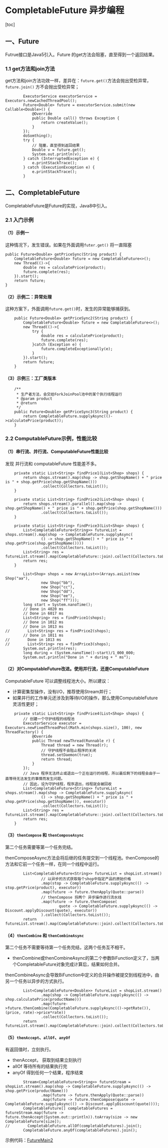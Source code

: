 # CompletableFuture 异步编程

[toc]

## 一、Future

Futrue接口是Java5引入。Future 的get方法会阻塞，直至得到一个返回结果。

### 1.1 get方法和join方法

get方法和join方法功效一样，差异在：`future.get()`方法会抛出受检异常，`future.join()` 方不会抛出受检异常；

```
        ExecutorService executorService = Executors.newCachedThreadPool();
        Future<Double> future = executorService.submit(new Callable<Double>() {
            @Override
            public Double call() throws Exception {
                return createValue();
            }
        });
        doSomthing();
        try {
            // 阻塞，直至得到返回结果
            Double v = future.get();
            System.out.println(v);
        } catch (InterruptedException e) {
            e.printStackTrace();
        } catch (ExecutionException e) {
            e.printStackTrace();
        }
```

## 二、CompletableFuture

CompletableFuture是Future的实现，Java8中引入。

### 2.1 入门示例

#### （1）示例一

这种情况下，发生错误。如果在外面调用`futer.get()` 将一直阻塞

```
public Future<Double> getPriceSync(String product) {
    CompletableFuture<Double> future = new CompletableFuture<>();
    new Thread(()->{
        double res = calculatePrice(product);
        future.complete(res);
    }).start();
    return future;
}
```

#### （2）示例二：异常处理

这种方案下，外面调用`future.get()`时，发生的异常能够捕获到。

```
    public Future<Double> getPriceSync2(String product) {
        CompletableFuture<Double> future = new CompletableFuture<>();
        new Thread(()->{
            try {
                double res = calculatePrice(product);
                future.complete(res);
            }catch (Exception e) {
                future.completeExceptionally(e);
            }
        }).start();
        return future;
    }
```

#### （3）示例三：工厂类版本

```
    /**
     * 生产者方法，会交给ForkJoinPool池中的某个执行线程运行
     * @param product
     * @return
     */
    public Future<Double> getPriceSync3(String product) {
        return CompletableFuture.supplyAsync(()->calculatePrice(product));
    }
```



### 2.2 ComputableFuture示例，性能比较

#### （1）串行流、并行流、ComputableFuture性能比较

发现 并行流和 computableFuture 性能差不多。

```
    private static List<String> findPrice1(List<Shop> shops) {
        return shops.stream().map(shop -> shop.getShopName() + " price is " + shop.getPrice(shop.getShopName()))
                .collect(Collectors.toList());
    }

    private static List<String> findPrice2(List<Shop> shops) {
        return shops.stream().parallel().map(shop -> shop.getShopName() + " price is " + shop.getPrice(shop.getShopName()))
                .collect(Collectors.toList());
    }

    private static List<String> findPrice3(List<Shop> shops) {
        List<CompletableFuture<String>> futureList = shops.stream().map(shop -> CompletableFuture.supplyAsync(
                () -> shop.getShopName() + " price is " + shop.getPrice(shop.getShopName())))
                .collect(Collectors.toList());
        List<String> res = futureList.stream().map(CompletableFuture::join).collect(Collectors.toList());
        return res;
    }
```

```
        List<Shop> shops = new ArrayList<>(Arrays.asList(new Shop("aa"),
                new Shop("bb"),
                new Shop("cc"),
                new Shop("dd"),
                new Shop("ee"),
                new Shop("ff")));
        long start = System.nanoTime();
        // Done in 4020 ms
        // Done in 6017 ms
        List<String> res = findPrice1(shops);
        // Done in 1012 ms
        // Done in 1013 ms
//        List<String> res = findPrice2(shops);
        // Done in 1011 ms
//        Done in 1013 ms
//        List<String> res = findPrice3(shops);
        System.out.println(res);
        long during = (System.nanoTime()-start)/1_000_000;
        System.out.println("Done in " + during + " ms");
```

#### （2）对ComputableFuture改进。使用并行流，还是ComputableFuture

ComputableFuture 可以调整线程池大小。所以建议：

- 计算密集型操作，没有I/O，推荐使用Stream并行；
- 如果并行的工作单元还涉及到等待I/O的操作，那么使用ComputableFuture 灵活性更好；

```
    private static List<String> findPrice4(List<Shop> shops) {
        // 创建一个守护线程的线程池
        ExecutorService executor = Executors.newFixedThreadPool(Math.min(shops.size(), 100), new ThreadFactory() {
            @Override
            public Thread newThread(Runnable r) {
                Thread thread = new Thread(r);
                // 守护线程不会阻止程序的关闭
                thread.setDaemon(true);
                return thread;
            }
        });
        // Java 程序无法终止或退出一个正在运行的线程，所以最后剩下的线程会由于一直等待无法发生的事情而发生问题。
        // 因此，设为守护线程，程序退出，线程就会被回收
        List<CompletableFuture<String>> futureList = shops.stream().map(shop -> CompletableFuture.supplyAsync(
                () -> shop.getShopName() + " price is " + shop.getPrice(shop.getShopName()), executor))
                .collect(Collectors.toList());
        List<String> res = futureList.stream().map(CompletableFuture::join).collect(Collectors.toList());
        return res;
    }
```

#### （3）`thenCompose` 和 `thenComposeAsync`

第二个任务需要等第一个任务完结。

thenComposeAsync方法会将后继的任务提交到一个线程池。thenCompose的方法和它前一个任务一样，在同一个线程中运行。

```
        List<CompletableFuture<String>> futureList = shopList.stream()
                // 以异步的方式获取每个shop中指定产品的原始价格
                .map(stop -> CompletableFuture.supplyAsync(() -> stop.getPrice(product), executor))
                .map(future -> future.thenApply(Quote::parse))
                // thenCompose 将两个 异步操作进行流水线
                .map(future -> future.thenCompose(
                        quote -> CompletableFuture.supplyAsync(() -> Discount.applyDiscount(quote), executor))
                ).collect(Collectors.toList());
        return futureList.stream().map(CompletableFuture::join).collect(Collectors.toList());
```

#### （4）`thenCombine` 和 `thenCombineAsync`

第二个任务不需要等待第一个任务完结，这两个任务互不相干。

- thenCombine或thenCombineAsync的第二个参数BiFunction定义了，当两个CompletableFuture对象完成计算后，结果如何合并。

thenCombineAsync会导致BiFunction中定义的合并操作被提交到线程池中，由另一个任务以异步的方式执行。

```
        List<CompletableFuture<Double>> futureList = shopList.stream()
                .map(shop -> CompletableFuture.supplyAsync(() -> shop.calculatePrice(productName)))
                .map(future->future.thenCombine(CompletableFuture.supplyAsync(()->getRate()), (price, rate)->price*rate))
                .collect(Collectors.toList());
        return futureList.stream().map(CompletableFuture::join).collect(Collectors.toList());
```

#### （5）`thenAccept`、`allOf`、`anyOf`

有返回值时，立刻执行。

- thenAccept， 获取到结果立刻执行
- allOf 等待所有的结果执行完
- anyOf 得到任何一个结果，程序结束

```
        Stream<CompletableFuture<String>> futureStream = shopList.stream().map(shop -> CompletableFuture.supplyAsync(() -> shop.getPrice(productName)))
                .map(future -> future.thenApply(Quote::parse))
                .map(future -> future.thenCompose(quote -> CompletableFuture.supplyAsync(() -> Discount.applyDiscount(quote))));
        CompletableFuture[] completableFutures = futureStream.map(future -> future.thenAccept(System.out::println)).toArray(size -> new CompletableFuture[size]);
//        CompletableFuture.allOf(completableFutures).join();
        CompletableFuture.anyOf(completableFutures).join();
```

示例代码：[FutureMain2](https://gitee.com/lf-ren/java-re-new-builder/blob/master/projects/pro02Java8/src/main/java/com/hef/future/demo2/FutureMain2.java)

